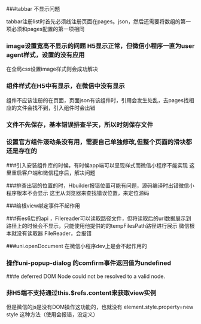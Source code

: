 ###tabbar 不显示问题

tabbar注册list时首先必须线注册页面在pages。json，然后还需要将数组的第一项必须和pages配置的第一项相同

### image设置宽高不显示的问题 H5显示正常，但微信小程序一直为user agent样式，设置的没有应用
在全局css设置image样式则会成功解决

### 组件样式在H5中有显示，在微信中没有显示
组件不应该注册的在页面，页面json有该组件时，引用会发生处乱，去pages找相应的文件会找不到，引入组件时会出错

### 文件不先保存，基本错误排查半天，所以时刻保存文件

### 设置官方组件滚动条没有用，需要自己单独修改,但整个页面的滑块都还是存在的

###引入安装组件库的时候，有时候app端可以呈现样式而微信小程序不能实现
这里重启客户端和微信程序后，解决问题

###排查出错的位置的时，Hbuilder报错位置可能有问题，源码编译时出错微信小程序根本不会显示
这里从浏览器来查找错误位置，来定位源码

###给根view绑定事件不起作用


###有es6后的api ，Filereader可以读取路径文件，但将读取后的url数据展示到路径上的时候会不显示，只能使用他提供的的tempFilesPath路径进行展示
微信根本就没有读取器 FileReader，会报错


###uni.openDocument 在微信小程序dev上是会不起作用的


### 操作uni-popup-dialog 的comfirm事件返回值为undefined

###e deferred DOM Node could not be resolved to a valid node.

### 非H5端不支持通过this.$refs.content来获取view实例
但是微信的js是没有DOM操作这功能的，也就没有  element.style.property=new style 这种方法（使用会报错，没定义）